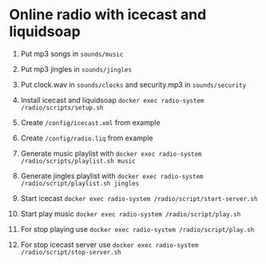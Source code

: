 # Online radio with icecast and liquidsoap

1. Put mp3 songs in `sounds/music`

2. Put mp3 jingles in `sounds/jingles`

3. Put clock.wav in `sounds/clocks` and security.mp3 in `sounds/security`

4. Install icecast and liquidsoap `docker exec radio-system /radio/scripts/setup.sh`

5. Create `/config/icecast.xml` from example

6. Create `/config/radio.liq` from example

7. Generate music playlist with `docker exec radio-system /radio/scripts/playlist.sh music`

8. Generate jingles playlist with `docker exec radio-system /radio/script/playlist.sh jingles`

9. Start icecast `docker exec radio-system /radio/script/start-server.sh`

10. Start play music `docker exec radio-system /radio/script/play.sh`

11. For stop playing use `docker exec radio-system /radio/script/play.sh`

12. For stop icecast server use `docker exec radio-system /radio/script/stop-server.sh`
